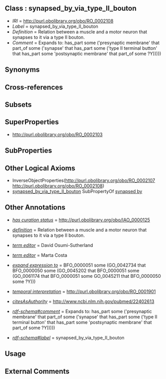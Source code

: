 
## Class : synapsed_by_via_type_II_bouton

 * *IRI* = http://purl.obolibrary.org/obo/RO_0002108
 * *Label* = synapsed_by_via_type_II_bouton
 * *Definition* = Relation between a muscle and a motor neuron that synapses to it via a type II bouton.
 * *Comment* = Expands to: has_part some ('presynaptic membrane' that part_of some ('synapse' that has_part some ('type II terminal button' that has_part some 'postsynaptic membrane' that part_of some ?Y)))))

## Synonyms


## Cross-references


## Subsets


## SuperProperties

 * <http://purl.obolibrary.org/obo/RO_0002103>

## SubProperties


## Other Logical Axioms

 * InverseObjectProperties(<http://purl.obolibrary.org/obo/RO_0002107> <http://purl.obolibrary.org/obo/RO_0002108>)
 * [synapsed_by_via_type_II_bouton](../../RO/08/RO_0002108.md) SubPropertyOf [synapsed by](../../RO/03/RO_0002103.md)

## Other Annotations

 * *[has curation status](../../IAO/14/IAO_0000114.md)* = http://purl.obolibrary.org/obo/IAO_0000125
 * *[definition](../../IAO/15/IAO_0000115.md)* = Relation between a muscle and a motor neuron that synapses to it via a type II bouton.
 * *[term editor](../../IAO/17/IAO_0000117.md)* = David Osumi-Sutherland
 * *[term editor](../../IAO/17/IAO_0000117.md)* = Marta Costa
 * *[expand expression to](../../IAO/24/IAO_0000424.md)* = BFO_0000051 some (GO_0042734 that BFO_0000050 some (GO_0045202 that BFO_0000051 some (GO_0061174 that BFO_0000051 some GO_0045211 that BFO_0000050 some ?Y)))

 * *[temporal interpretation](../../RO/00/RO_0001900.md)* = http://purl.obolibrary.org/obo/RO_0001901
 * *[citesAsAuthority](../../ty/citesAsAuthority.md)* = http://www.ncbi.nlm.nih.gov/pubmed/22402613
 * *[rdf-schema#comment](../../nt/rdf-schema#comment.md)* = Expands to: has_part some ('presynaptic membrane' that part_of some ('synapse' that has_part some ('type II terminal button' that has_part some 'postsynaptic membrane' that part_of some ?Y)))))
 * *[rdf-schema#label](../../el/rdf-schema#label.md)* = synapsed_by_via_type_II_bouton

## Usage


## External Comments

